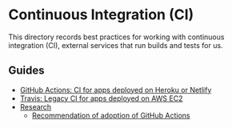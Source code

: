 # Continuous Integration (CI)

This directory records best practices for working with continuous integration (CI), external services that run builds and tests for us.

## Guides

- [GitHub Actions: CI for apps deployed on Heroku or Netlify](./github-actions.md)
- [Travis: Legacy CI for apps deployed on AWS EC2](./travis.md)
- [Research](./research/)
    - [Recommendation of adoption of GitHub Actions](./research/recommendation-of-adoption.md)
